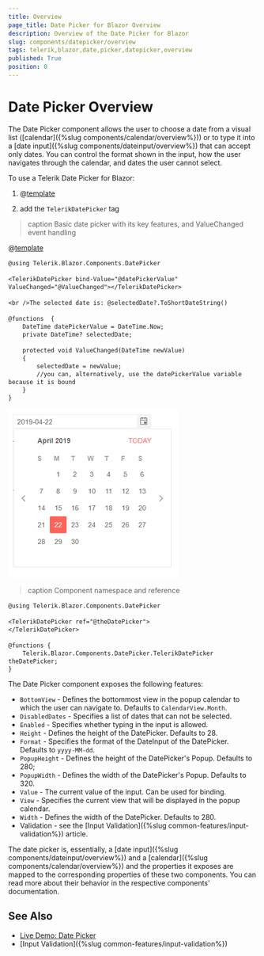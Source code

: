 ```yaml
---
title: Overview
page_title: Date Picker for Blazor Overview
description: Overview of the Date Picker for Blazor
slug: components/datepicker/overview
tags: telerik,blazor,date,picker,datepicker,overview
published: True
position: 0
---
```


# Date Picker Overview

The Date Picker component allows the user to choose a date from a visual list ([calendar]({%slug components/calendar/overview%})) or to type it into a [date input]({%slug components/dateinput/overview%}) that can accept only dates. You can control the format shown in the input, how the user navigates through the calendar, and dates the user cannot select.

To use a Telerik Date Picker for Blazor:

1. @[template](/_contentTemplates/common/js-interop-file.md#add-blazor-js-file-to-component)

1. add the `TelerikDatePicker` tag

>caption Basic date picker with its key features, and ValueChanged event handling

@[template](/_contentTemplates/common/issues-and-warnings.md#generic-component-event-issue)

````CSHTML
@using Telerik.Blazor.Components.DatePicker

<TelerikDatePicker bind-Value="@datePickerValue" ValueChanged="@ValueChanged"></TelerikDatePicker>

<br />The selected date is: @selectedDate?.ToShortDateString()

@functions  {
    DateTime datePickerValue = DateTime.Now;
    private DateTime? selectedDate;

    protected void ValueChanged(DateTime newValue)
    {
        selectedDate = newValue;
        //you can, alternatively, use the datePickerValue variable because it is bound
    }
}
````

![](images/datepicker-first-look.png)

>caption Component namespace and reference

````CSHTML
@using Telerik.Blazor.Components.DatePicker

<TelerikDatePicker ref="@theDatePicker">
</TelerikDatePicker>

@functions {
	Telerik.Blazor.Components.DatePicker.TelerikDatePicker theDatePicker;
}
````

The Date Picker component exposes the following features:

*  `BottomView` - Defines the bottommost view in the popup calendar to which the user can navigate to. Defaults to `CalendarView.Month`.
* `DisabledDates` - Specifies a list of dates that can not be selected.
* `Enabled` - Specifies whether typing in the input is allowed.
* `Height` - Defines the height of the DatePicker. Defaults to 28.
* `Format` - Specifies the format of the DateInput of the DatePicker. Defaults to `yyyy-MM-dd`.
* `PopupHeight` - Defines the height of the DatePicker's Popup. Defaults to 280;
* `PopupWidth` - Defines the width of the DatePicker's Popup. Defaults to 320.
* `Value` - The current value of the input. Can be used for binding.
* `View` - Specifies the current view that will be displayed in the popup calendar.
* `Width` - Defines the width of the DatePicker. Defaults to 280.
* Validation - see the [Input Validation]({%slug common-features/input-validation%}) article.

The date picker is, essentially, a [date input]({%slug components/dateinput/overview%}) and a [calendar]({%slug components/calendar/overview%}) and the properties it exposes are mapped to the corresponding properties of these two components. You can read more about their behavior in the respective components' documentation.



## See Also

  * [Live Demo: Date Picker](https://demos.telerik.com/blazor-ui/datepicker/index)
  * [Input Validation]({%slug common-features/input-validation%})